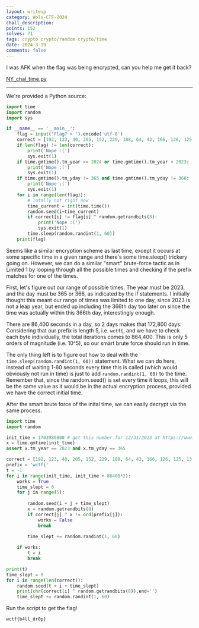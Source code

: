 ```yaml
---
layout: writeup
category: Wolv-CTF-2024
chall_description:
points: 152
solves: 71
tags: crypto crypto/random crypto/time
date: 2024-3-19
comments: false
---
```


I was AFK when the flag was being encrypted, can you help me get it back?  

[NY_chal_time.py](https://github.com/Nightxade/ctf-writeups/blob/master/assets/CTFs/Wolv-CTF-2024/crypto/limited-2/NY_chal_time.py) 

---

We're provided a Python source:  

```py
import time
import random
import sys

if __name__ == '__main__':
    flag = input("Flag? > ").encode('utf-8')
    correct = [192, 123, 40, 205, 152, 229, 188, 64, 42, 166, 126, 125, 13, 187, 91]
    if len(flag) != len(correct):
        print('Nope :(')
        sys.exit(1)
    if time.gmtime().tm_year >= 2024 or time.gmtime().tm_year < 2023:
        print('Nope :(')
        sys.exit(1)
    if time.gmtime().tm_yday != 365 and time.gmtime().tm_yday != 366:
        print('Nope :(')
        sys.exit(1)    
    for i in range(len(flag)):
        # Totally not right now
        time_current = int(time.time())
        random.seed(i+time_current)
        if correct[i] != flag[i] ^ random.getrandbits(8):
            print('Nope :(')
            sys.exit(1)
        time.sleep(random.randint(1, 60))
    print(flag)

```

Seems like a similar encryption scheme as last time, except it occurs at some specific time in a given range and there's some time.sleep() trickery going on. However, we can do a similar "smart" brute-force tactic as in Limited 1 by looping through all the possible times and checking if the prefix matches for one of the times.  

First, let's figure out our range of possible times. The year must be 2023, and the day must be 365 or 366, as indicated by the if statements. I initially thought this meant our range of times was limited to one day, since 2023 is not a leap year, but ended up including the 366th day too later on since the time was actually within this 366th day, interestingly enough.  

There are 86,400 seconds in a day, so 2 days makes that 172,800 days. Considering that our prefix is length 5, i.e. `wctf{`, and we have to check each byte individually, the total iterations comes to 864,400. This is only 5 orders of magnitude (i.e. 10^5), so our smart brute force should run in time.  

The only thing left is to figure out how to deal with the `time.sleep(random.randint(1, 60))` statement. What we can do here, instead of waiting 1-60 seconds every time this is called (which would obviously not run in time) is just to add `random.randint(1, 60)` to the time. Remember that, since the random.seed() is set every time it loops, this will be the same value as it would be in the actual encryption process, provided we have the correct initial time.  

After the smart brute force of the inital time, we can easily decrypt via the same process.  

```py
import time
import random

init_time = 1703980800 # get this number for 12/31/2023 at https://www.epochconverter.com/  
x = time.gmtime(init_time)
assert x.tm_year == 2023 and x.tm_yday == 365

correct = [192, 123, 40, 205, 152, 229, 188, 64, 42, 166, 126, 125, 13, 187, 91]
prefix = 'wctf{'
t = -1
for i in range(init_time, init_time + 86400*2):
    works = True
    time_slept = 0
    for j in range(5):
        
        random.seed(i + j + time_slept)
        x = random.getrandbits(8)
        if correct[j] ^ x != ord(prefix[j]):
            works = False
            break
        
        time_slept += random.randint(1, 60)

    if works:
        t = i
        break

print(t)
time_slept = 0
for i in range(len(correct)):
    random.seed(t + i + time_slept)
    print(chr(correct[i] ^ random.getrandbits(8)),end='')
    time_slept += random.randint(1, 60)
```

Run the script to get the flag!  

    wctf{b4ll_dr0p}